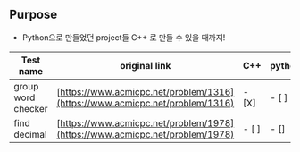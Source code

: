 ## Purpose
- Python으로 만들었던 project들 C++ 로 만들 수 있을 때까지!

|Test name|original link|C++|python|
|----------------|---------------------------------------|-----|-----|
|group word checker |[https://www.acmicpc.net/problem/1316](https://www.acmicpc.net/problem/1316)|- [X]|- [ ]|
|find decimal|[https://www.acmicpc.net/problem/1978](https://www.acmicpc.net/problem/1978)|- [ ]|- []|


